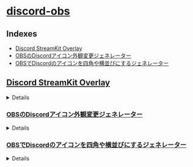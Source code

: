 # [discord-obs](discord-obs.md)

## Indexes

- [Discord StreamKit Overlay](https://streamkit.discord.com/overlay)
- [OBSのDiscordアイコン外観変更ジェネレーター](https://obs-discord-icon.alfebelow.com/)
- [OBSでDiscordのアイコンを四角や横並びにするジェネレーター](https://blog.alfebelow.com/entry/2022/03/20/obs-discord-icon)

## [Discord StreamKit Overlay](https://streamkit.discord.com/overlay)

<details>

- Show Speaking Users Only: false
- Small Avatars: true
- Hide Names: true
- Show My Avatar First: false
- Text Color:
    - Text Color: #ffffff
    - Text Size: 14px
    - Text Outline Color: #000000
    - Text Outline Size: 0px
    - Shadow Color: #000000
    - Shadow Size: 0px
- BACKGROUND SETTINGS:
    - Background Color: #1e2124
    - Opacity: 95%
    - Shadow Color: #000000
    - Shadow Size: 0px

</details>

### [OBSのDiscordアイコン外観変更ジェネレーター](https://obs-discord-icon.alfebelow.com/)

<details>

- アイコンの並び: 横並び
- アイコンの間隔（上下）: 0
- アイコンの間隔（左右）: 0
- アイコンの形: 丸
- アイコンの大きさ: 標準
- 話すときの動き: 
    - 縁取り: true
    - 点滅: false
    - ぴょこぴょこ: true
- 動きの速さ: 80
- 色: #ffffff
- 名前: false
- 特定のユーザを隠す:

### Discord

- ローカルファイル: false
- 幅: 900
- 高さ: 200
- OBSで音声を制御する: false
- カスタムフレームレートを使用する: false
- 表示されていないときにソースをシャットダウンする: true
- シーンがアクティブになったときにブラウザの表示を更新する: true
- ページ権限: OBSのステータス情報へのアクセス

</details>

### [OBSでDiscordのアイコンを四角や横並びにするジェネレーター](https://blog.alfebelow.com/entry/2022/03/20/obs-discord-icon)

<details>
    
1. OBSのソースにブラウザを追加
OBSを起動、OBSのシーンを選択後、「ソース」欄で右クリックしてブラウザを追加

2. Discord を起動

3. [Discord StreamKit Overlay](https://streamkit.discord.com/overlay) にアクセス
[Discord StreamKit Overlay](https://streamkit.discord.com/overlay)

4. ボイスウィジェットのURLを取得
`Install for OBS` をクリックし、 `VOICE WIDGET` のタブを選択
`Server` と `Voice Channel`からボイスチャンネルを選択
右下に表示されるURLをコピー

5. OBSにURLを入力
OBSに戻り、中央にあるURLの入力欄に `4.` でコピーしたURLを貼り付け

6. カスタムCSSを作成
[OBSのDiscordアイコン外観変更ジェネレーター](https://obs-discord-icon.alfebelow.com/) で好みの見た目を決めたあと、下に表示されるCSSをコピー

7. OBSにカスタムCSSを入力
OBSに戻り、URLの少し下にあるカスタムCSSの入力欄に `6.` でコピーしたカスタムCSSを貼り付け

8. 作成完了
ダイアログをOKで閉じて完了。OBSに話している人が表示されます。

<details>

<summary>Sample CSS</summary>

```css
[class*="Voice_voiceStates__"] {
  display: flex;
  flex-wrap: wrap;
  margin: 32px;
} 
[class*="Voice_voiceState__"] {
  height: auto;
  margin-bottom: 0;
  display: flex;
  flex-direction: column;
} 
[class*="Voice_avatar__"] {
  filter: brightness(70%);
  margin-right: 0;
} 
[class*="Voice_avatarSpeaking__"] {
  position: relative;
  filter: brightness(100%);
  border-color: #FFFFFF;
  animation: 750ms infinite alternate ease-in-out speak-jump;
  z-index: 1;
  animation-duration: 351ms;
} 
[class*="Voice_name__"] {
  left: 0px;
  position: relative;
  max-width: 56px;
  box-sizing: border-box;
  text-overflow: clip;
  white-space: nowrap;
  overflow: hidden;
  display: block;
  text-align: center;
  z-index: 2;
} 
[class*="Voice_user__"] {
  padding-top: 0px;
}
[src*="avatars/533698325203910668/"], [src*="avatars/533698325203910668/"] + [class*="Voice_user_"]  {
  /* shovel blue */
  display: none;
}
[src*="avatars/600611976024162304/"], [src*="avatars/600611976024162304/"] + [class*="Voice_user_"]  {
  /* shovel green */
  display: none;
}
[src*="avatars/600611680711606284/"], [src*="avatars/600611680711606284/"] + [class*="Voice_user_"]  {
  /* shovel red */
  display: none;
}

@keyframes speak-jump {
  0% {
    bottom: 0px;
  }
  50% {
    bottom: 10px;
  }
  100% {
    bottom: 0px;
  }
}
@keyframes speak-border {
  0% {
    filter: drop-shadow(2px 2px 0px #FFFFFF) drop-shadow(-2px -2px 0px #FFFFFF) drop-shadow(-2px 2px 0px #FFFFFF) drop-shadow(2px -2px 0px #FFFFFF);
  }
  50% {
    filter: drop-shadow(2px 2px 0px #FFFFFF) drop-shadow(-2px -2px 0px #FFFFFF) drop-shadow(-2px 2px 0px #FFFFFF) drop-shadow(2px -2px 0px #FFFFFF);
  }
  100% {
    filter: drop-shadow(2px 2px 0px #FFFFFF) drop-shadow(-2px -2px 0px #FFFFFF) drop-shadow(-2px 2px 0px #FFFFFF) drop-shadow(2px -2px 0px #FFFFFF);
  }
}
```

</details>

</details>
